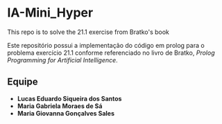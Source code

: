 # IA-Mini_Hyper
This repo is to solve the  21.1 exercise from Bratko's book

Este repositório possui a implementação do código em prolog para o problema exercício 21.1 conforme referenciado no livro de Bratko, *Prolog Programming for Artificial Intelligence*.


## Equipe

- **Lucas Eduardo Siqueira dos Santos**
- **Maria Gabriela Moraes de Sá**
- **Maria Giovanna Gonçalves Sales**


